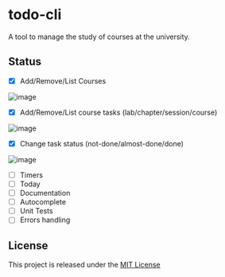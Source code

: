 # todo-cli

A tool to manage the study of courses at the university.

## Status

- [x] Add/Remove/List Courses

![image](https://user-images.githubusercontent.com/12123721/121871890-ede98700-cd04-11eb-905e-0c0400facfb2.png)

- [x] Add/Remove/List course tasks (lab/chapter/session/course)

![image](https://user-images.githubusercontent.com/12123721/121872005-12456380-cd05-11eb-9429-6d5a53d0a523.png)

- [x] Change task status (not-done/almost-done/done)

![image](https://user-images.githubusercontent.com/12123721/121872097-2b4e1480-cd05-11eb-87e8-a8fabb23995b.png)

- [ ] Timers
- [ ] Today
- [ ] Documentation
- [ ] Autocomplete
- [ ] Unit Tests
- [ ] Errors handling

## License

This project is released under the [MIT License](./LICENSE.md)
